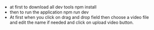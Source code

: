- at first to download all dev tools npm install
- then to run the application npm run dev 
- At first when you click on drag and drop field then choose a video file and edit the name if needed and click on upload video button.


